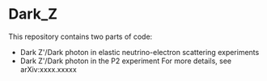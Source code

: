 # Dark_Z
This repository contains two parts of code:
 - Dark Z'/Dark photon in elastic neutrino-electron scattering experiments
 - Dark Z'/Dark photon in the P2 experiment
For more details, see arXiv:xxxx.xxxxx
